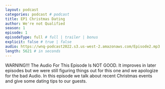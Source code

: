 ```yaml
---
layout: podcast
categories: podcast # podcast
title: EP1 Christmas Dating
author: We're not Qualified 
season: 1
episode: 1
episodeType: full # full | trailer | bonus
explicit: false # true | false
audio: https://wnq-podcast2022.s3.us-west-2.amazonaws.com/Episode2.mp3
length: 5621 # in seconds
---
```

WARNING!!! The Audio For This Episode Is NOT GOOD. It improves in later episodes but we were still figuring things out for this one and we apologize for the bad Audio. 
In this episode we talk about recent Christmas events and give some dating tips to our guests.